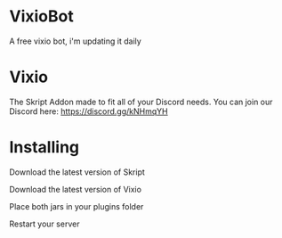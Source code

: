 # VixioBot
A free vixio bot, i'm updating it daily

# Vixio
The Skript Addon made to fit all of your Discord needs. You can join our Discord here: https://discord.gg/kNHmqYH

# Installing
Download the latest version of Skript

Download the latest version of Vixio

Place both jars in your plugins folder

Restart your server
